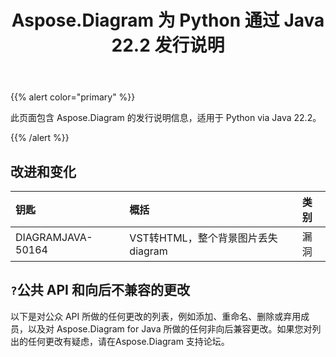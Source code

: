 ﻿---
title: Aspose.Diagram 为 Python 通过 Java 22.2 发行说明
type: docs
weight: 26
url: /zh/java/aspose-diagram-for-python-via-java-22-2-release-notes/
---
{{% alert color="primary" %}}

此页面包含 Aspose.Diagram 的发行说明信息，适用于 Python via Java 22.2。

{{% /alert %}}
## **改进和变化**  ##

|**钥匙**|**概括**|**类别**|
|:- |:- |:- |
|DIAGRAMJAVA-50164|VST转HTML，整个背景图片丢失 diagram|漏洞|

## `?`**公共 API 和向后不兼容的更改**
以下是对公众 API 所做的任何更改的列表，例如添加、重命名、删除或弃用成员，以及对 Aspose.Diagram for Java 所做的任何非向后兼容更改。如果您对列出的任何更改有疑虑，请在Aspose.Diagram 支持论坛。




